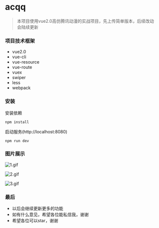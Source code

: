 # acqq

> 本项目使用vue2.0高仿腾讯动漫的实战项目，先上传简单版本，后续改动会陆续更新

### 项目技术框架
* vue2.0
* vue-cli
* vue-resource
* vue-route
* vuex
* swiper
* less
* webpack

### 安装

安装依赖
```
npm install
```
启动服务(http://localhost:8080)
```
npm run dev
```


### 图片展示

![1.gif](https://github.com/wa7chliang/acqq/blob/master/gitimg/show01.gif)

![2.gif](https://github.com/wa7chliang/acqq/blob/master/gitimg/show02.gif)

![3.gif](https://github.com/wa7chliang/acqq/blob/master/gitimg/show03.gif)

### 最后

* 以后会继续更新更多的功能
* 如有什么意见，希望各位能私信我，谢谢
* 希望各位可以star，谢谢
